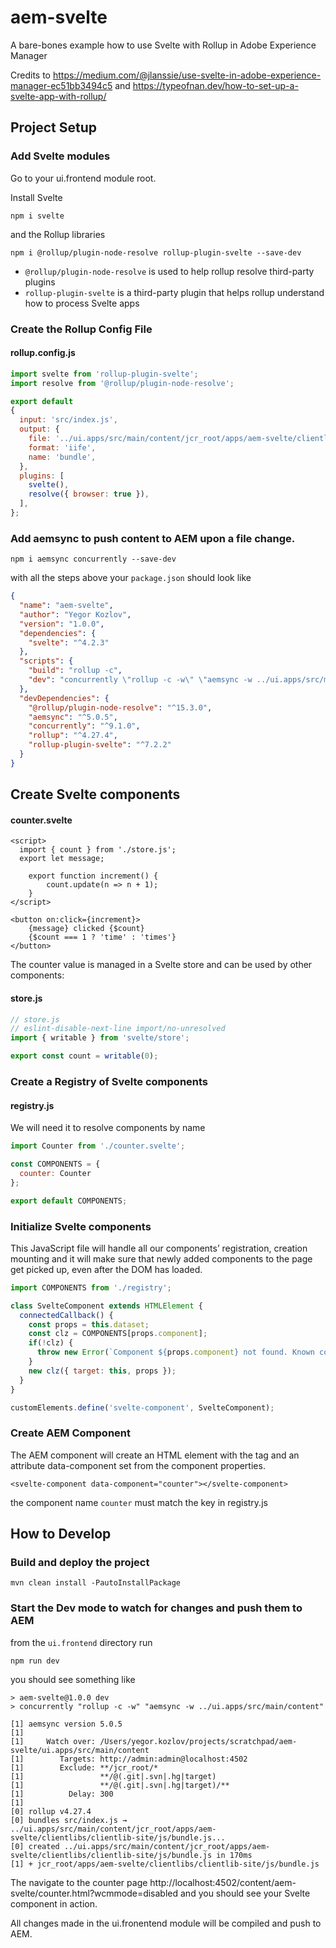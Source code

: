 # aem-svelte
A bare-bones example how to use Svelte with Rollup in Adobe Experience Manager

Credits to https://medium.com/@jlanssie/use-svelte-in-adobe-experience-manager-ec51bb3494c5 and https://typeofnan.dev/how-to-set-up-a-svelte-app-with-rollup/

## Project Setup

### Add Svelte modules
Go to your ui.frontend module root.

Install Svelte
```
npm i svelte
```

and the Rollup libraries
```
npm i @rollup/plugin-node-resolve rollup-plugin-svelte --save-dev
```
- `@rollup/plugin-node-resolve` is used to help rollup resolve third-party plugins
- `rollup-plugin-svelte` is a third-party plugin that helps rollup understand how to process Svelte apps

### Create the Rollup Config File

#### rollup.config.js

```js
import svelte from 'rollup-plugin-svelte';
import resolve from '@rollup/plugin-node-resolve';

export default
{
  input: 'src/index.js',
  output: {
    file: '../ui.apps/src/main/content/jcr_root/apps/aem-svelte/clientlibs/clientlib-site/js/bundle.js',
    format: 'iife',
    name: 'bundle',
  },
  plugins: [
    svelte(),
    resolve({ browser: true }),
  ],
};
```

### Add aemsync to push content to AEM upon a file change.
```
npm i aemsync concurrently --save-dev
```

with all the steps above your `package.json` should  look like
```json
{
  "name": "aem-svelte",
  "author": "Yegor Kozlov",
  "version": "1.0.0",
  "dependencies": {
    "svelte": "^4.2.3"
  },
  "scripts": {
    "build": "rollup -c",
    "dev": "concurrently \"rollup -c -w\" \"aemsync -w ../ui.apps/src/main/content\""
  },
  "devDependencies": {
    "@rollup/plugin-node-resolve": "^15.3.0",
    "aemsync": "^5.0.5",
    "concurrently": "^9.1.0",
    "rollup": "^4.27.4",
    "rollup-plugin-svelte": "^7.2.2"
  }
}
```

## Create Svelte components

#### counter.svelte
```svelte
<script>
  import { count } from './store.js';
  export let message;

	export function increment() {
		count.update(n => n + 1);
	}
</script>

<button on:click={increment}>
	{message} clicked {$count}
	{$count === 1 ? 'time' : 'times'}
</button>
```
The counter value is managed in a Svelte store and can be used by other components:
#### store.js
```js
// store.js
// eslint-disable-next-line import/no-unresolved
import { writable } from 'svelte/store';

export const count = writable(0);
```

### Create a Registry of Svelte components
#### registry.js

We will need it to resolve components by name
```js
import Counter from './counter.svelte';

const COMPONENTS = {
  counter: Counter
};

export default COMPONENTS;
```

### Initialize Svelte components

This JavaScript file will handle all our components’ registration, creation mounting and it will make sure that newly added components to the page get picked up, even after the DOM has loaded.

```js
import COMPONENTS from './registry';

class SvelteComponent extends HTMLElement {
  connectedCallback() {
    const props = this.dataset;
    const clz = COMPONENTS[props.component];
    if(!clz) {
      throw new Error(`Component ${props.component} not found. Known components: ${Object.keys(COMPONENTS).join(', ')}`);
    }
    new clz({ target: this, props });
  }
}

customElements.define('svelte-component', SvelteComponent);
```

### Create AEM Component
The AEM component will create an HTML element with the tag <svelte-component> and an attribute data-component set from the component properties.
```
<svelte-component data-component="counter"></svelte-component>
```
the component name `counter`  must match the key in registry.js

## How to Develop

### Build and deploy the project

```
mvn clean install -PautoInstallPackage
```

### Start the Dev mode to watch for changes and push them to AEM
from the `ui.frontend` directory run
```
npm run dev
```
you should see something like
```
> aem-svelte@1.0.0 dev
> concurrently "rollup -c -w" "aemsync -w ../ui.apps/src/main/content"

[1] aemsync version 5.0.5
[1]
[1]     Watch over: /Users/yegor.kozlov/projects/scratchpad/aem-svelte/ui.apps/src/main/content
[1]        Targets: http://admin:admin@localhost:4502
[1]        Exclude: **/jcr_root/*
[1]                 **/@(.git|.svn|.hg|target)
[1]                 **/@(.git|.svn|.hg|target)/**
[1]          Delay: 300
[1]
[0] rollup v4.27.4
[0] bundles src/index.js → ../ui.apps/src/main/content/jcr_root/apps/aem-svelte/clientlibs/clientlib-site/js/bundle.js...
[0] created ../ui.apps/src/main/content/jcr_root/apps/aem-svelte/clientlibs/clientlib-site/js/bundle.js in 170ms
[1] + jcr_root/apps/aem-svelte/clientlibs/clientlib-site/js/bundle.js
```

The navigate to the counter page http://localhost:4502/content/aem-svelte/counter.html?wcmmode=disabled and you should see your Svelte component in action.

All changes made in the ui.fronentend module will be compiled and push to AEM. 
